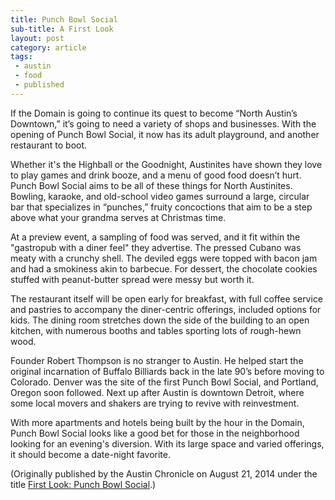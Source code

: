 ```yaml
---
title: Punch Bowl Social
sub-title: A First Look
layout: post
category: article
tags:
 - austin
 - food
 - published
---
```

If the Domain is going to continue its quest to become “North Austin’s Downtown,” it’s going to need a variety of shops and businesses. With the opening of Punch Bowl Social, it now has its adult playground, and another restaurant to boot.

Whether it's the Highball or the Goodnight, Austinites have shown they love to play games and drink booze, and a menu of good food doesn’t hurt. Punch Bowl Social aims to be all of these things for North Austinites. Bowling, karaoke, and old-school video games surround a large, circular bar that specializes in “punches,” fruity concoctions that aim to be a step above what your grandma serves at Christmas time.

At a preview event, a sampling of food was served, and it fit within the "gastropub with a diner feel" they advertise. The pressed Cubano was meaty with a crunchy shell. The deviled eggs were topped with bacon jam and had a smokiness akin to barbecue. For dessert, the chocolate cookies stuffed with peanut-butter spread were messy but worth it.

The restaurant itself will be open early for breakfast, with full coffee service and pastries to accompany the diner-centric offerings, included options for kids. The dining room stretches down the side of the building to an open kitchen, with numerous booths and tables sporting lots of rough-hewn wood.

Founder Robert Thompson is no stranger to Austin. He helped start the original incarnation of Buffalo Billiards back in the late 90’s before moving to Colorado. Denver was the site of the first Punch Bowl Social, and Portland, Oregon soon followed. Next up after Austin is downtown Detroit, where some local movers and shakers are trying to revive with reinvestment.

With more apartments and hotels being built by the hour in the Domain, Punch Bowl Social looks like a good bet for those in the neighborhood looking for an evening's diversion. With its large space and varied offerings, it should become a date-night favorite.

(Originally published by the Austin Chronicle on August 21, 2014 under the title [First Look: Punch Bowl Social](http://www.austinchronicle.com/daily/food/2014-08-21/first-look-punch-bowl-social/).)
